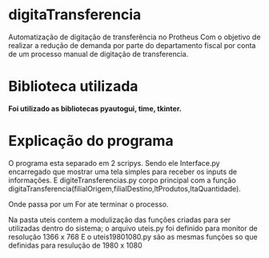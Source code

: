 # digitaTransferencia
Automatização  de digitação de transferência no Protheus
Com o objetivo de realizar a  redução de demanda por parte do departamento fiscal por conta de um processo manual de digitação de transferencia.
<h1> Biblioteca utilizada </h1>
<p><strong> Foi utilizado as bibliotecas pyautogui, time, tkinter.</strong> </p>

<h1>Explicação do programa </h1>
O programa esta separado em 2 scripys.
Sendo ele Interface.py encarregado que mostrar uma tela simples para receber os inputs de informações.
E digiteTransferencias.py corpo principal com a  função digitaTransferencia(filialOrigem,filialDestino,ltProdutos,ltaQuantidade).

Onde passa por um For ate terminar o processo.

Na pasta uteis contem a modulização das funções criadas para ser utilizadas dentro do sistema;
o arquivo uteis.py  foi definido para monitor de resolução 1366 x 768
E o uteis19801080.py  são as mesmas funções so que definidas para resulução de 1980 x 1080


